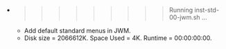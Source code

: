* >>>>>>>>> Running inst-std-00-jwm.sh ...
  * Add default standard menus in JWM.
  * Disk size = 2066612K. Space Used = 4K. Runtime = 00:00:00:00.
